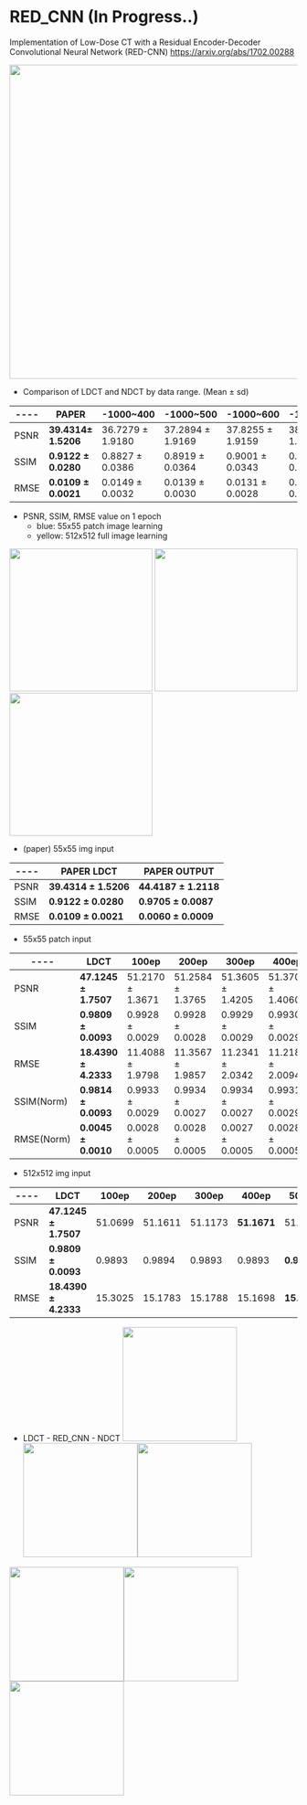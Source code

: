 # RED_CNN (In Progress..)
Implementation of Low-Dose CT with a Residual Encoder-Decoder Convolutional Neural Network (RED-CNN)
https://arxiv.org/abs/1702.00288    

<img src="https://github.com/SSinyu/RED_CNN/blob/master/img/redcnn.PNG" width="550"/> 

* Comparison of LDCT and NDCT by data range. (Mean ± sd)

----|**PAPER**|-1000~400|-1000~500|-1000~600|-1000~700|-1000~800|-1000~900|-1000~1000|-1000~1100|-1000~1200
----|----|----|----|----|----|----|----|----|----|----
PSNR|**39.4314± 1.5206**|36.7279 ± 1.9180|37.2894 ± 1.9169|37.8255 ± 1.9159|38.3354 ± 1.9150|38.8200 ± 1.9143|39.2809 ± 1.1913|39.7200 ± 1.1913|40.1390 ± 1.9125|40.5395 ± 1.9119
SSIM|**0.9122 ± 0.0280**|0.8827 ± 0.0386|0.8919 ± 0.0364|0.9001 ± 0.0343|0.9075 ± 0.0323|0.9141 ± 0.0305|0.9201 ± 0.0288|0.9254 ± 0.0272|0.9303 ± 0.0257|0.9348 ± 0.0243
RMSE|**0.0109 ± 0.0021**|0.0149 ± 0.0032|0.0139 ± 0.0030|0.0131 ± 0.0028|0.0124 ± 0.0027|0.0117 ± 0.0025|0.0111 ± 0.0024|0.0105 ± 0.0023|0.0100 ± 0.0021|0.0096 ± 0.0020


* PSNR, SSIM, RMSE value on 1 epoch
  - blue: 55x55 patch image learning
  - yellow: 512x512 full image learning

<img src="https://github.com/SSinyu/RED_CNN/blob/master/img/PSNR_comp.PNG" width="250"/> <img src="https://github.com/SSinyu/RED_CNN/blob/master/img/SSIM_comp.PNG" width="250"/> <img src="https://github.com/SSinyu/RED_CNN/blob/master/img/RMSE_comp.PNG" width="250"/> 
  
* (paper) 55x55 img input  

----|**PAPER LDCT**|**PAPER OUTPUT**
----|----|----
PSNR|**39.4314 ± 1.5206**|**44.4187 ± 1.2118**
SSIM|**0.9122 ± 0.0280**|**0.9705 ± 0.0087**
RMSE|**0.0109 ± 0.0021**|**0.0060 ± 0.0009**

* 55x55 patch input

----|**LDCT**|100ep|200ep|300ep|400ep|500ep|600ep|700ep|800ep|900ep|1000ep
----|----|----|----|----|----|----|----|----|----|----|----
PSNR|**47.1245 ± 1.7507**|51.2170 ± 1.3671|51.2584 ± 1.3765|51.3605 ± 1.4205|51.3702 ± 1.4060|51.4002 ± 1.4165|51.3988 ± 1.4247|51.4015 ± 1.4193|**51.4130 ± 1.4243**|51.3287 ± 1.3877|51.3434 ± 1.3883 
SSIM|**0.9809 ± 0.0093**|0.9928 ± 0.0029|0.9928 ± 0.0028|0.9929 ± 0.0029|0.9930 ± 0.0029|**0.9931 ± 0.0029**|0.9930 ± 0.0029|0.9930 ± 0.0029|0.9930 ± 0.0029|0.9929 ± 0.0028|0.9930 ± 0.0028
RMSE|**18.4390 ± 4.2333**|11.4088 ± 1.9798|11.3567 ± 1.9857|11.2341 ± 2.0342|11.2182 ± 2.0094|11.1818 ± 2.0170|11.1856 ± 2.0314|**11.1809 ± 2.0237**|11.1672 ± 2.0277|11.2685 ± 1.9886|11.2487 ± 1.9842
SSIM(Norm)|**0.9814 ± 0.0093**|0.9933 ± 0.0029|0.9934 ± 0.0027|0.9934 ± 0.0027|0.9931 ± 0.0029|**0.9936 ± 0.0027**|0.9936 ± 0.0027|0.9936 ± 0.0027|0.9936 ± 0.0027|0.9936 ± 0.0026|0.9936 ± 0.0.0026
RMSE(Norm)|**0.0045 ± 0.0010**|0.0028 ± 0.0005|0.0028 ± 0.0005|0.0027 ± 0.0005|0.0028 ± 0.0005|**0.0027 ± 0.0005**|0.0027 ± 0.0005|0.0027 ± 0.0005|0.0027 ± 0.0005|0.0028 ± 0.0005|0.0027 ± 0.0005


* 512x512 img input  

----|**LDCT**|100ep|200ep|300ep|400ep|500ep
----|----|----|----|----|----|----
PSNR|**47.1245 ± 1.7507**|51.0699|51.1611|51.1173|**51.1671**|51.1668
SSIM|**0.9809 ± 0.0093**|0.9893|0.9894|0.9893|0.9893|**0.9894**
RMSE|**18.4390 ± 4.2333**|15.3025|15.1783|15.1788|15.1698|**15.1535**
  

* LDCT - RED_CNN - NDCT
<img src="https://github.com/SSinyu/RED_CNN/blob/master/img/LDCT1.PNG" width="200"/><img src="https://github.com/SSinyu/RED_CNN/blob/master/img/REDCNN1.PNG" width="200"/><img src="https://github.com/SSinyu/RED_CNN/blob/master/img/NDCT1.PNG" width="200"/> 

<img src="https://github.com/SSinyu/RED_CNN/blob/master/img/LDCT2.PNG" width="200"/><img src="https://github.com/SSinyu/RED_CNN/blob/master/img/REDCNN2.PNG" width="200"/><img src="https://github.com/SSinyu/RED_CNN/blob/master/img/NDCT2.PNG" width="200"/> 

